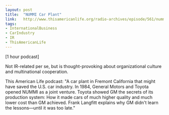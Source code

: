 ```yaml
---
layout: post
title:  "NUMMI Car Plant"
link:   http://www.thisamericanlife.org/radio-archives/episode/561/nummi-2015
tags:
- InternationalBusiness
- CarIndustry
- IR
- ThisAmericanLife
---
```


[1 hour podcast]

Not IR-related per se, but is thought-provoking about organizational culture and multinational cooperation.

This American Life podcast: "A car plant in Fremont California that might have saved the U.S. car industry. In 1984, General Motors and Toyota opened NUMMI as a joint venture. Toyota showed GM the secrets of its production system: How it made cars of much higher quality and much lower cost than GM achieved. Frank Langfitt explains why GM didn't learn the lessons—until it was too late."